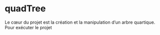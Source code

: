 # quadTree
Le cœur du projet est la création et la manipulation d’un arbre quartique.
Pour exécuter le projet 
